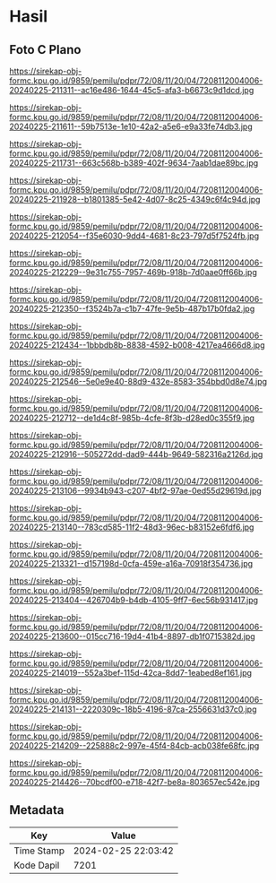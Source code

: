 # Hasil

## Foto C Plano

https://sirekap-obj-formc.kpu.go.id/9859/pemilu/pdpr/72/08/11/20/04/7208112004006-20240225-211311--ac16e486-1644-45c5-afa3-b6673c9d1dcd.jpg

https://sirekap-obj-formc.kpu.go.id/9859/pemilu/pdpr/72/08/11/20/04/7208112004006-20240225-211611--59b7513e-1e10-42a2-a5e6-e9a33fe74db3.jpg

https://sirekap-obj-formc.kpu.go.id/9859/pemilu/pdpr/72/08/11/20/04/7208112004006-20240225-211731--663c568b-b389-402f-9634-7aab1dae89bc.jpg

https://sirekap-obj-formc.kpu.go.id/9859/pemilu/pdpr/72/08/11/20/04/7208112004006-20240225-211928--b1801385-5e42-4d07-8c25-4349c6f4c94d.jpg

https://sirekap-obj-formc.kpu.go.id/9859/pemilu/pdpr/72/08/11/20/04/7208112004006-20240225-212054--f35e6030-9dd4-4681-8c23-797d5f7524fb.jpg

https://sirekap-obj-formc.kpu.go.id/9859/pemilu/pdpr/72/08/11/20/04/7208112004006-20240225-212229--9e31c755-7957-469b-918b-7d0aae0ff66b.jpg

https://sirekap-obj-formc.kpu.go.id/9859/pemilu/pdpr/72/08/11/20/04/7208112004006-20240225-212350--f3524b7a-c1b7-47fe-9e5b-487b17b0fda2.jpg

https://sirekap-obj-formc.kpu.go.id/9859/pemilu/pdpr/72/08/11/20/04/7208112004006-20240225-212434--1bbbdb8b-8838-4592-b008-4217ea4666d8.jpg

https://sirekap-obj-formc.kpu.go.id/9859/pemilu/pdpr/72/08/11/20/04/7208112004006-20240225-212546--5e0e9e40-88d9-432e-8583-354bbd0d8e74.jpg

https://sirekap-obj-formc.kpu.go.id/9859/pemilu/pdpr/72/08/11/20/04/7208112004006-20240225-212712--de1d4c8f-985b-4cfe-8f3b-d28ed0c355f9.jpg

https://sirekap-obj-formc.kpu.go.id/9859/pemilu/pdpr/72/08/11/20/04/7208112004006-20240225-212916--505272dd-dad9-444b-9649-582316a2126d.jpg

https://sirekap-obj-formc.kpu.go.id/9859/pemilu/pdpr/72/08/11/20/04/7208112004006-20240225-213106--9934b943-c207-4bf2-97ae-0ed55d29619d.jpg

https://sirekap-obj-formc.kpu.go.id/9859/pemilu/pdpr/72/08/11/20/04/7208112004006-20240225-213140--783cd585-11f2-48d3-96ec-b83152e6fdf6.jpg

https://sirekap-obj-formc.kpu.go.id/9859/pemilu/pdpr/72/08/11/20/04/7208112004006-20240225-213321--d157198d-0cfa-459e-a16a-70918f354736.jpg

https://sirekap-obj-formc.kpu.go.id/9859/pemilu/pdpr/72/08/11/20/04/7208112004006-20240225-213404--426704b9-b4db-4105-9ff7-6ec56b931417.jpg

https://sirekap-obj-formc.kpu.go.id/9859/pemilu/pdpr/72/08/11/20/04/7208112004006-20240225-213600--015cc716-19d4-41b4-8897-db1f0715382d.jpg

https://sirekap-obj-formc.kpu.go.id/9859/pemilu/pdpr/72/08/11/20/04/7208112004006-20240225-214019--552a3bef-115d-42ca-8dd7-1eabed8ef161.jpg

https://sirekap-obj-formc.kpu.go.id/9859/pemilu/pdpr/72/08/11/20/04/7208112004006-20240225-214131--2220309c-18b5-4196-87ca-2556631d37c0.jpg

https://sirekap-obj-formc.kpu.go.id/9859/pemilu/pdpr/72/08/11/20/04/7208112004006-20240225-214209--225888c2-997e-45f4-84cb-acb038fe68fc.jpg

https://sirekap-obj-formc.kpu.go.id/9859/pemilu/pdpr/72/08/11/20/04/7208112004006-20240225-214426--70bcdf00-e718-42f7-be8a-803657ec542e.jpg


## Metadata

| Key        | Value               |
| ---------- | ------------------- |
| Time Stamp | 2024-02-25 22:03:42 |
| Kode Dapil | 7201                |



